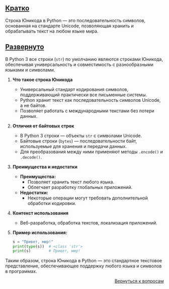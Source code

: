 ## <u>Кратко</u>

Строка Юникода в Python — это последовательность символов, основанная на стандарте Unicode, позволяющая хранить и
обрабатывать текст на любом языке мира.

## <u>Развернуто</u>

В Python 3 все строки (`str`) по умолчанию являются строками Юникода, обеспечивая универсальность и совместимость с
разнообразными языками и символами.

1. **Что такое строка Юникода**
    - Универсальный стандарт кодирования символов, поддерживающий практически все письменные системы.
    - Python хранит текст как последовательность символов Unicode, а не байтов.
    - Позволяет работать с международными текстами без потери данных.

2. **Отличия от байтовых строк**
    - В Python 3 строки — объекты `str` с символами Unicode.
    - Байтовые строки (`bytes`) — последовательности байт, используемые для хранения и передачи данных.
    - Для преобразования между ними применяют методы `.encode()` и `.decode()`.

3. **Преимущества и недостатки**
    - **Преимущества:**
        - Позволяет хранить текст любого языка.
        - Облегчает разработку глобальных приложений.
    - **Недостатки:**
        - Некоторые операции могут требовать дополнительной обработки кодировки.

4. **Контекст использования**
    - Веб-разработка, обработка текстов, локализация приложений.

5. **Пример использования:**
    ```python
    s = "Привет, мир!"
    print(type(s))  # <class 'str'>
    print(s)        # Привет, мир!
    ```

Таким образом, строка Юникода в Python — это стандартное текстовое представление, обеспечивающее поддержку любого языка
и символов в программах.

<div align="right">

[Вернуться к вопросам](../Вопросы.md)

</div>
